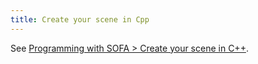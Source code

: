 ```yaml
---
title: Create your scene in Cpp 
---
```



See [Programming with SOFA > Create your scene in C++](../programming-with-sofa/create-your-scene-in-cpp/).
